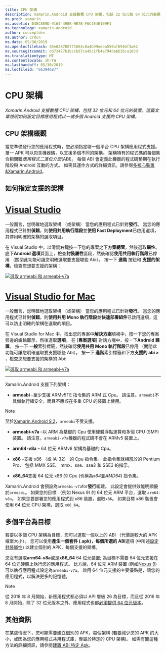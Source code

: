 ```yaml
---
title: CPU 架構
description: Xamarin.Android 支援數種 CPU 架構，包括 32 位元和 64 位元的裝置。 這篇文章說明如何設定目標應用程式以一或多個 Android 支援的 CPU 架構。
ms.prod: xamarin
ms.assetid: D4BC889D-9164-49BB-9B7B-F6C4E4E109F1
ms.technology: xamarin-android
author: conceptdev
ms.author: crdun
ms.date: 05/30/2019
ms.openlocfilehash: 46e628700771864c6a4b99edea550af694bf3a62
ms.sourcegitcommit: dd73477b1bccbd7ca45c1fb4e794da6b36ca163d
ms.translationtype: MT
ms.contentlocale: zh-TW
ms.lasthandoff: 05/30/2019
ms.locfileid: "66394687"
---
```

# <a name="cpu-architectures"></a>CPU 架構

_Xamarin.Android 支援數種 CPU 架構，包括 32 位元和 64 位元的裝置。這篇文章說明如何設定目標應用程式以一或多個 Android 支援的 CPU 架構。_

## <a name="cpu-architectures-overview"></a>CPU 架構概觀

當您準備發行您的應用程式時，您必須指定哪一個平台 CPU 架構應用程式支援。 單一 APK 可以包含機器碼，以支援多個不同的架構。 架構特有的程式碼的每個集合相關聯*應用程式二進位介面*(ABI)。 每個 ABI 會定義此機器的程式碼預期在執行階段與 Android 互動的方式。
如需其運作方式的詳細資訊，請參閱[多核心裝置&amp;Xamarin.Android](~/android/deploy-test/multicore-devices.md)。


## <a name="how-to-specify-supported-architectures"></a>如何指定支援的架構

# <a name="visual-studiotabwindows"></a>[Visual Studio](#tab/windows)

一般而言，您明確地選取架構 （或架構） 當您的應用程式已針對**發行**。 當您的應用程式已針對**偵錯**，則**使用共用執行階段**並**使用 Fast Deployment**已啟用選項，其停用明確的架構的選取項目。

在 Visual Studio 中，以滑鼠右鍵按一下您的專案之下**方案總管**，然後選取**屬性**。 底下**Android 選項**頁面上，檢查**封裝屬性**區段，然後確認**使用共用執行階段**已停用 （關閉此功能可讓您明確選取要支援哪些 Abi）。 按一下 **進階** 按鈕和 **支援的架構**，檢查您想要支援的架構：

[![選取 armeabi 和 armeabi-v7a](cpu-architectures-images/vs/01-abi-selections-sml.png)](cpu-architectures-images/vs/01-abi-selections.png#lightbox)

# <a name="visual-studio-for-mactabmacos"></a>[Visual Studio for Mac](#tab/macos)

一般而言，您明確地選取架構 （或架構） 當您的應用程式已針對**發行**。 當您的應用程式已針對**偵錯**，則**使用共用 Mono 執行階段**並**快速部署組件**已啟用選項，這可以防止明確的架構在選取的項目。

在 Visual Studio for Mac 中，找出您的專案中**解決方案**填補中，按一下您的專案旁邊的齒輪圖示，然後選取**選項**。 在 [**專案選項**] 對話方塊中，按一下**Android 建置**。 按一下 **一般**索引標籤，然後確認**使用共用 Mono 執行階段**已停用 （關閉此功能可讓您明確選取要支援哪些 Abi）。 按一下 **進階**索引標籤和下方**支援的 abi >** ，檢查您想要支援的架構的 Abi:

[![選取 armeabi 和 armeabi-v7a](cpu-architectures-images/xs/01-abi-selections-sml.png)](cpu-architectures-images/xs/01-abi-selections.png#lightbox)

-----


Xamarin.Android 支援下列架構：

-   **armeabi** &ndash;至少支援 ARMv5TE 指令集的 ARM 式 Cpu。 請注意，`armeabi`不具備執行緒安全，而且不應該在多重 CPU 的裝置上使用。

> [!NOTE]
> 至於[Xamarin.Android 9.2](https://docs.microsoft.com/xamarin/android/release-notes/9/9.2#removal-of-support-for-armeabi-cpu-architecture)，`armeabi`不受支援。

-   **armeabi-v7a** &ndash;以 ARM 為基礎的 Cpu 使用硬體浮點運算和多個 CPU (SMP) 裝置。 請注意，`armeabi-v7a`機器的程式碼不會在 ARMv5 裝置上。

-   **arm64-v8a** &ndash; 64 位元 ARMv8 架構為基礎的 Cpu。

-   **x86** &ndash;支援 x86 （或 IA-32） 的 Cpu 指令集。 此指令集就相當於的 Pentium Pro、 包括 MMX SSE、 mmx、sse、sse2 和 SSE3 的指示。

-   **x86_64**支援 64 位元 x86 的 Cpu (也稱為*x64*並*AMD64*) 指令集。

Xamarin.Android 會預設為`armeabi-v7a`for**發行**組建。 此設定會提供效能明顯優於`armeabi`。 如果您的目標 （例如 Nexus 9) 的 64 位元 ARM 平台，選取  `arm64-v8a`。 如果您要部署您的應用程式到 x86 裝置，選取`x86`。 如果目標 x86 裝置會使用 64 位元 CPU 架構，選取  `x86_64`。

## <a name="targeting-multiple-platforms"></a>多個平台為目標

若要以多個 CPU 架構為目標，您可以選取一個以上的 ABI （代價是較大的 APK 檔案大小）。 您可以使用**產生一個套件 (.apk)，每個所選的 ABI**選項 (中所述[設定封裝屬性](~/android/deploy-test/release-prep/index.md#Set_Packaging_Properties)) 以建立個別的 APK，每個支援的架構。

您沒有選取**arm64-v8a**或是**x86_64** 64 位元裝置; 為目標不需要 64 位元支援在 64 位元硬體上執行您的應用程式。 比方說，64 位元 ARM 裝置 (例如[Nexus 9](http://www.google.com/nexus/9/)) 可以執行應用程式設定為`armeabi-v7a`。 啟用 64 位元支援的主要優點是，讓您的應用程式，以解決更多的記憶體。

> [!NOTE]
> 從 2018 年 8 月開始，新應用程式都必須以 API 層級 26 為目標，而且從 2019 年 8 月開始，除了 32 位元版本之外，應用程式也都[必須提供 64 位元版本](https://android-developers.googleblog.com/2017/12/improving-app-security-and-performance.html)。

## <a name="additional-information"></a>其他資訊

在某些情況下，您可能需要建立個別的 APK，每個架構 (若要減少您的 APK 的大小，或因為您的應用程式共用程式庫，專屬於特定的 CPU 架構)。
如需有關這種方法的詳細資訊，請參閱[建置 ABI 特定 Apk](~/android/deploy-test/building-apps/abi-specific-apks.md)。
